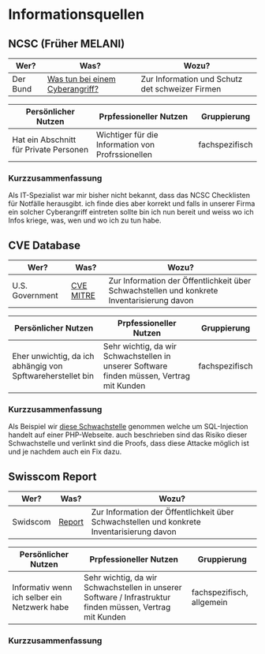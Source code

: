 # Informationsquellen

## NCSC (Früher MELANI)

| Wer? | Was? | Wozu? |
| --- | --- | --- |
| Der Bund | [Was tun bei einem Cyberangriff?](https://www.ncsc.admin.ch/dam/ncsc/de/dokumente/infos-unternehmen/checkliste-ciso.pdf.download.pdf/checkliste-cisos-de.pdf) | Zur Information und Schutz det schweizer Firmen |

| Persönlicher Nutzen | Prpfessioneller Nutzen | Gruppierung |
| --- | --- | --- |
| Hat ein Abschnitt für Private Personen | Wichtiger für die Information von Profrssionellen | fachspezifisch |

### Kurzzusammenfassung

Als IT-Spezialist war mir bisher nicht bekannt,
dass das NCSC Checklisten für Notfälle herausgibt. 
ich finde dies aber korrekt und falls in unserer
Firma ein solcher Cyberangriff eintreten sollte bin
ich nun bereit und weiss wo ich Infos kriege,
was, wen und wo ich zu tun habe.

## CVE Database

| Wer? | Was? | Wozu? |
| --- | --- | --- |
| U.S. Government | [CVE MITRE](https://cve.mitre.org/index.html) | Zur Information der Öffentlichkeit über Schwachstellen und konkrete Inventarisierung davon |

| Persönlicher Nutzen | Prpfessioneller Nutzen | Gruppierung |
| --- | --- | --- |
| Eher unwichtig, da ich abhängig von Spftwareherstellet bin | Sehr wichtig, da wir Schwachstellen in unserer Software finden müssen, Vertrag mit Kunden | fachspezifisch |
 
### Kurzzusammenfassung

Als Beispiel wir [diese Schwachstelle](https://cve.mitre.org/cgi-bin/cvename.cgi?name=CVE-2022-4093) genommen
welche um SQL-Injection handelt auf einer PHP-Webseite. auch beschrieben sind das Risiko dieser Schwachstelle
und verlinkt sind die Proofs, dass diese Attacke möglich ist und je nachdem auch ein Fix dazu.

## Swisscom Report

| Wer? | Was? | Wozu? |
| --- | --- | --- |
| Swidscom | [Report](https://www.swisscom.ch/content/dam/swisscom/de/about/news/2021/04/16-woher-die-gefahr-droht/sc_sr_de_20210413final.pdf.res/sc_sr_de_20210413final.pdf) | Zur Information der Öffentlichkeit über Schwachstellen und konkrete Inventarisierung davon |

| Persönlicher Nutzen | Prpfessioneller Nutzen | Gruppierung |
| --- | --- | --- |
| Informativ wenn ich selber ein Netzwerk habe | Sehr wichtig, da wir Schwachstellen in unserer Software / Infrastruktur finden müssen, Vertrag mit Kunden | fachspezifisch, allgemein |
 
### Kurzzusammenfassung
